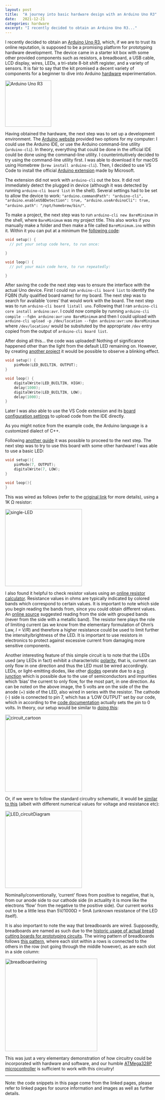 ```yaml
---
layout: post
title:  "A journey into basic hardware design with an Arduino Uno R3"
date:   2021-12-21
categories: hardware
excerpt: "I recently decided to obtain an Arduino Uno R3..."
---
```

<p>I recently decided to obtain an <a
href="https://store-usa.arduino.cc/products/arduino-uno-rev3/">Arduino
Uno R3</a>, which, if we are to trust its online reputation, is supposed
to be a promising platform for prototyping hardware development. The
device came in a starter kit box with some other provided components
such as resistors, a breadboard, a USB cable, LCD display, wires, LEDs,
a tri-state 8-bit shift register, and a variety of sensors. It is fair
to say that the kit promised a decent variety of components for a
beginner to dive into Arduino <a
href="https://www.arduino.cc/en/uploads/Main/Arduino_Uno_Rev3-schematic.pdf">hardware</a>
experimentation.</p>
<p><img
src="https://cdn.sparkfun.com//assets/parts/6/3/4/3/11021-01.jpg"
alt="Arduino Uno R3" width="150" /></p>
<p>Having obtained the hardware, the next step was to set up a
development environment. The <a
href="https://www.arduino.cc/en/software">Arduino website</a> provided
two options for my computer: I could use the Arduino IDE, or use the
Arduino command-line utility (<code>arduino-cli</code>). In theory,
everything that could be done in the official IDE could be done using
the command-line utility. I counterintuitively decided to try using the
command-line utility first. I was able to download it for macOS using
Homebrew (<code>brew install arduino-cli</code>). Then, I decided to use
VS Code to install the official <a
href="https://marketplace.visualstudio.com/items?itemName=vsciot-vscode.vscode-arduino">Arduino
extension</a> made by Microsoft.</p>
<p>The extension did not work with <code>arduino-cli</code> out the box.
It did not immediately detect the plugged in device (although it was
detected by running <code>arduino-cli board list</code> in the shell).
Several settings had to be set to allow the device to work:
<code>"arduino.commandPath": "arduino-cli", "arduino.enableUSBDetection": true, "arduino.useArduinoCli": true, "arduino.path": "/opt/homebrew/bin/"</code>.</p>
<p>To make a project, the next step was to run
<code>arduino-cli new BareMinimum</code> in the shell, where
<code>BareMinimum</code> was my project title. This also works if you
manually make a folder and then make a file called
<code>BareMinimum.ino</code> within it. Within it you can put at a
minimum the <a
href="https://www.arduino.cc/en/Tutorial/BuiltInExamples/BareMinimum">following
code</a>:</p>
<div class="sourceCode" id="cb1"><pre
class="sourceCode cpp"><code class="sourceCode cpp"><span id="cb1-1"><a href="#cb1-1" aria-hidden="true" tabindex="-1"></a><span class="dt">void</span> setup<span class="op">()</span> <span class="op">{</span></span>
<span id="cb1-2"><a href="#cb1-2" aria-hidden="true" tabindex="-1"></a>  <span class="co">// put your setup code here, to run once:</span></span>
<span id="cb1-3"><a href="#cb1-3" aria-hidden="true" tabindex="-1"></a></span>
<span id="cb1-4"><a href="#cb1-4" aria-hidden="true" tabindex="-1"></a><span class="op">}</span></span>
<span id="cb1-5"><a href="#cb1-5" aria-hidden="true" tabindex="-1"></a></span>
<span id="cb1-6"><a href="#cb1-6" aria-hidden="true" tabindex="-1"></a><span class="dt">void</span> loop<span class="op">()</span> <span class="op">{</span></span>
<span id="cb1-7"><a href="#cb1-7" aria-hidden="true" tabindex="-1"></a>  <span class="co">// put your main code here, to run repeatedly:</span></span>
<span id="cb1-8"><a href="#cb1-8" aria-hidden="true" tabindex="-1"></a></span>
<span id="cb1-9"><a href="#cb1-9" aria-hidden="true" tabindex="-1"></a><span class="op">}</span></span></code></pre></div>
<p>After saving the code the next step was to ensure the interface with
the actual Uno device. First I could run
<code>arduino-cli board list</code> to identify the FQBN (fully
qualified board name) for my board. The next step was to search for
available ‘cores’ that would work with the board. The next step was to
run <code>arduino-cli board listall uno</code>. Following that I ran
<code>arduino-cli core install arduino:avr</code>. I could now compile
by running
<code>arduino-cli compile --fqbn arduino:avr:uno BareMinimum</code> and
then I could upload with
<code>arduino-cli upload -p /dev/location --fqbn arduino:avr:uno BareMinimum</code>
where <code>/dev/location/</code> would be subsituted by the appropriate
<code>/dev</code> entry copied from the output of
<code>arduino-cli board list</code>.</p>
<p>After doing all this… the code was uploaded! Nothing of significance
happened other than the light from the default LED remaining on.
However, by creating <a
href="https://create.arduino.cc/projecthub/B45i/getting-started-with-arduino-cli-7652a5">another
project</a> it would be possible to observe a blinking effect.</p>
<div class="sourceCode" id="cb2"><pre
class="sourceCode cpp"><code class="sourceCode cpp"><span id="cb2-1"><a href="#cb2-1" aria-hidden="true" tabindex="-1"></a><span class="dt">void</span> setup<span class="op">()</span> <span class="op">{</span></span>
<span id="cb2-2"><a href="#cb2-2" aria-hidden="true" tabindex="-1"></a>    pinMode<span class="op">(</span>LED_BUILTIN<span class="op">,</span> OUTPUT<span class="op">);</span></span>
<span id="cb2-3"><a href="#cb2-3" aria-hidden="true" tabindex="-1"></a><span class="op">}</span></span>
<span id="cb2-4"><a href="#cb2-4" aria-hidden="true" tabindex="-1"></a></span>
<span id="cb2-5"><a href="#cb2-5" aria-hidden="true" tabindex="-1"></a><span class="dt">void</span> loop<span class="op">()</span> <span class="op">{</span></span>
<span id="cb2-6"><a href="#cb2-6" aria-hidden="true" tabindex="-1"></a>    digitalWrite<span class="op">(</span>LED_BUILTIN<span class="op">,</span> HIGH<span class="op">);</span></span>
<span id="cb2-7"><a href="#cb2-7" aria-hidden="true" tabindex="-1"></a>    delay<span class="op">(</span><span class="dv">1000</span><span class="op">);</span></span>
<span id="cb2-8"><a href="#cb2-8" aria-hidden="true" tabindex="-1"></a>    digitalWrite<span class="op">(</span>LED_BUILTIN<span class="op">,</span> LOW<span class="op">);</span></span>
<span id="cb2-9"><a href="#cb2-9" aria-hidden="true" tabindex="-1"></a>    delay<span class="op">(</span><span class="dv">1000</span><span class="op">);</span></span>
<span id="cb2-10"><a href="#cb2-10" aria-hidden="true" tabindex="-1"></a><span class="op">}</span></span></code></pre></div>
<p>Later I was also able to use the VS Code extension and its <a
href="https://maker.pro/arduino/tutorial/how-to-use-visual-studio-code-for-arduino">board
configuration settings</a> to upload code from the IDE directly.</p>
<p>As you might notice from the example code, the Arduino language is a
customized dialect of C++.</p>
<p>Following <a
href="https://www.circuitbasics.com/arduino-7-segment-display-tutorial/">another
guide</a> it was possible to proceed to the next step. The next step was
to try to use this board with some other hardware! I was able to use a
basic LED:</p>
<div class="sourceCode" id="cb3"><pre
class="sourceCode cpp"><code class="sourceCode cpp"><span id="cb3-1"><a href="#cb3-1" aria-hidden="true" tabindex="-1"></a><span class="dt">void</span> setup<span class="op">(){</span></span>
<span id="cb3-2"><a href="#cb3-2" aria-hidden="true" tabindex="-1"></a>    pinMode<span class="op">(</span><span class="dv">7</span><span class="op">,</span> OUTPUT<span class="op">);</span></span>
<span id="cb3-3"><a href="#cb3-3" aria-hidden="true" tabindex="-1"></a>    digitalWrite<span class="op">(</span><span class="dv">7</span><span class="op">,</span> LOW<span class="op">);</span></span>
<span id="cb3-4"><a href="#cb3-4" aria-hidden="true" tabindex="-1"></a><span class="op">}</span></span>
<span id="cb3-5"><a href="#cb3-5" aria-hidden="true" tabindex="-1"></a></span>
<span id="cb3-6"><a href="#cb3-6" aria-hidden="true" tabindex="-1"></a><span class="dt">void</span> loop<span class="op">(){</span> </span>
<span id="cb3-7"><a href="#cb3-7" aria-hidden="true" tabindex="-1"></a><span class="op">}</span></span></code></pre></div>
<p>This was wired as follows (refer to the <a
href="https://www.circuitbasics.com/arduino-7-segment-display-tutorial/">original
link</a> for more details), using a 1K Ω resistor:</p>
<p><img
src="https://www.circuitbasics.com/wp-content/uploads/2017/05/Arduino-7-Segment-Display-Tutorial-Cathode-to-GPIO.png"
alt="single-LED" width="250" /></p>
<p>I also found it helpful to check resistor values using an <a
href="https://www.digikey.com/en/resources/conversion-calculators/conversion-calculator-resistor-color-code">online
resistor calculator</a>. Resistance values in ohms are typically
indicated by colored bands which correspond to certain values. It is
important to note which side you begin reading the bands from, since you
could obtain different values. An <a
href="https://www.arrow.com/en/research-and-events/articles/resistor-color-code">online
source</a> suggested reading from the side with grouped bands (never
from the side with a metallic band). The resistor here plays the role of
limiting current (as we know from the elementary formulation of Ohm’s
Law, <em>I = V/R</em>) and therefore a higher resistance could be used
to limit further the intensity/brightness of the LED. It is important to
use resistors in electronics to protect against excessive current from
damaging more sensitive components.</p>
<p>Another interesting feature of this simple circuit is to note that
the LEDs used (any LEDs in fact) exhibit a characteristic <a
href="https://www.switchelectronics.co.uk/blog/post/ledpolarity.html">polarity</a>,
that is, current can only flow in one direction and thus the LED must be
wired accordingly. LEDs, or light-emitting diodes, like other <a
href="http://hyperphysics.phy-astr.gsu.edu/hbase/Solids/diod.html">diodes</a>
operate due to a <a
href="https://en.wikipedia.org/wiki/P%E2%80%93n_junction">p-n
junction</a> which is possible due to the use of semiconductors and
impurities which ‘bias’ the current to only flow, for the most part, in
one direction. As can be noted on the above image, the 5 volts are on
the side of the the anode (+) side of the LED, also wired in series with
the resistor. The cathode (-) side is connected to pin 7, which has a
‘LOW OUTPUT’ set by our code, which in according to the <a
href="https://www.arduino.cc/reference/en/language/variables/constants/constants/">code
documentation</a> actually sets the pin to 0 volts. In theory, our setup
would be similar to <a
href="https://learn.sparkfun.com/tutorials/light-emitting-diodes-leds/all">doing
this</a>:</p>
<p><img
src="https://cdn.sparkfun.com/assets/6/e/8/3/c/51f93d85757b7f2049270817.png"
alt="circuit_cartoon" width="250" /></p>
<p>Or, if we were to follow the standard circuitry schematic, it would
be <a
href="https://circuitdigest.com/electronic-circuits/simplle-led-circuit-diagram">similar
to this</a>
<!--(http://www.electronicshobbyprojects.com/basic-circuits/simplest-led-circuit.html)-->
(albeit with different numerical values for voltage and resistance
etc):</p>
<p><img
src="https://circuitdigest.com/sites/default/files/circuitdiagram/simple-led-ckt_0.png"
alt="LED_circuitDiagram" width="250" /></p>
<p>Nominally/conventionally, ‘current’ flows from positive to negative,
that is, from our anode side to our cathode side (in actuality it is
more like the electrons ‘flow’ from the negative to the positive side).
Our current works out to be a little less than 5V/1000Ω = 5mA (unknown
resistance of the LED itself).</p>
<p>It is also important to note the way that breadboards are wired.
Supposedly, breadboards are named as such due to the <a
href="https://en.wikipedia.org/wiki/Breadboard#Evolution">historic usage
of actual bread cutting boards for prototyping circuits</a>. The wiring
pattern of breadboards follows <a
href="https://www.sciencebuddies.org/science-fair-projects/references/how-to-use-a-breadboard">this
pattern</a>, where each slot within a rows is connected to the others in
the row (not going through the middle however), as are each slot in a
side column:
<!-- (http://wiring.org.co/learning/tutorials/breadboard/): --></p>
<!-- ![breadboard](http://wiring.org.co/learning/tutorials/breadboard/imgs/breadboard-02.jpg){: width="400"} -->
<p><img
src="https://cdn.sciencebuddies.org/G3Y7h5sApJ0v4eZPgHvycJ6-sRA=/300x469/-/https/www.sciencebuddies.org/Files/7326/6/breadboard-row-connections.png"
alt="breadboardwiring" width="300" /></p>
<p>This was just a very elementary demonstration of how circuitry could
be incorporated with hardware and software, and our humble <a
href="https://www.microchip.com/en-us/product/ATmega328P">ATMega328P
microcontroller</a> is sufficient to work with this circuitry!</p>
<hr />
<p>Note: the code snippets in this page come from the linked pages,
please refer to linked pages for source information and images as well
as further details.</p>